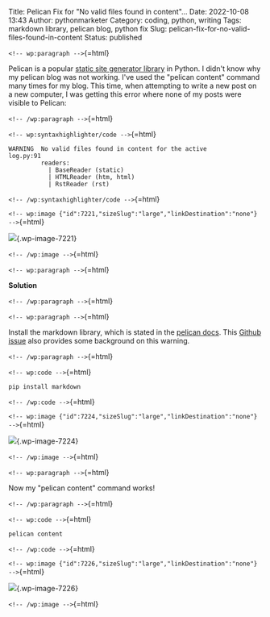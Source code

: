 Title: Pelican Fix for "No valid files found in content"...
Date: 2022-10-08 13:43
Author: pythonmarketer
Category: coding, python, writing
Tags: markdown library, pelican blog, python fix
Slug: pelican-fix-for-no-valid-files-found-in-content
Status: published

`<!-- wp:paragraph -->`{=html}

Pelican is a popular [static site generator library](https://pythonmarketer.com/2021/07/28/a-brief-summary-of-promising-python-static-site-generators/) in Python. I didn't know why my pelican blog was not working. I've used the "pelican content" command many times for my blog. This time, when attempting to write a new post on a new computer, I was getting this error where none of my posts were visible to Pelican:

`<!-- /wp:paragraph -->`{=html}

`<!-- wp:syntaxhighlighter/code -->`{=html}

``` wp-block-syntaxhighlighter-code
WARNING  No valid files found in content for the active         log.py:91
         readers:                                                        
           | BaseReader (static)                                         
           | HTMLReader (htm, html)                                      
           | RstReader (rst)     
```

`<!-- /wp:syntaxhighlighter/code -->`{=html}

`<!-- wp:image {"id":7221,"sizeSlug":"large","linkDestination":"none"} -->`{=html}

![](https://pythonmarketer.files.wordpress.com/2022/10/image.png?w=665){.wp-image-7221}

`<!-- /wp:image -->`{=html}

`<!-- wp:paragraph -->`{=html}

**Solution**

`<!-- /wp:paragraph -->`{=html}

`<!-- wp:paragraph -->`{=html}

Install the markdown library, which is stated in the [pelican docs](https://docs.getpelican.com/en/3.6.3/install.html#optional-packages). This [Github issue](https://github.com/getpelican/pelican/issues/1868) also provides some background on this warning.

`<!-- /wp:paragraph -->`{=html}

`<!-- wp:code -->`{=html}

``` wp-block-code
pip install markdown
```

`<!-- /wp:code -->`{=html}

`<!-- wp:image {"id":7224,"sizeSlug":"large","linkDestination":"none"} -->`{=html}

![](https://pythonmarketer.files.wordpress.com/2022/10/image-1.png?w=672){.wp-image-7224}

`<!-- /wp:image -->`{=html}

`<!-- wp:paragraph -->`{=html}

Now my "pelican content" command works!

`<!-- /wp:paragraph -->`{=html}

`<!-- wp:code -->`{=html}

``` wp-block-code
pelican content
```

`<!-- /wp:code -->`{=html}

`<!-- wp:image {"id":7226,"sizeSlug":"large","linkDestination":"none"} -->`{=html}

![](https://pythonmarketer.files.wordpress.com/2022/10/image-2.png?w=679){.wp-image-7226}

`<!-- /wp:image -->`{=html}
